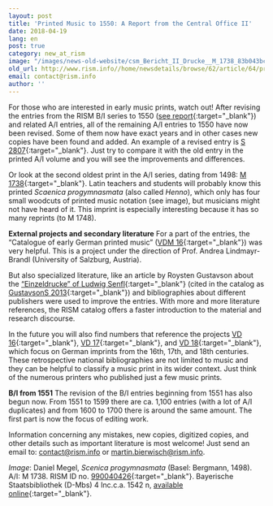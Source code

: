 ```yaml
---
layout: post
title: 'Printed Music to 1550: A Report from the Central Office II'
date: 2018-04-19
lang: en
post: true
category: new_at_rism
image: "/images/news-old-website/csm_Bericht_II_Drucke__M_1738_83b043bcc1.jpg"
old_url: http://www.rism.info//home/newsdetails/browse/62/article/64/printed-music-to-1550-a-report-from-the-central-office-ii.html
email: contact@rism.info
author: ''
---
```


For those who are interested in early music prints, watch out! After revising the entries from the RISM B/I series to 1550 ([see report](/new_at_rism/2017/11/27/rism-bi-recueils-imprimés-xvie-siècles-version-20.html){:target="_blank"}) and related A/I entries, all of the remaining A/I entries to 1550 have now been revised. Some of them now have exact years and in other cases new copies have been found and added. An example of a revised entry is [S 2807](https://opac.rism.info/search?id=00000990059206&Language=en){:target="_blank"}. Just try to compare it with the old entry in the printed A/I volume and you will see the improvements and differences.

Or look at the second oldest print in the A/I series, dating from 1498: [M 1738](https://opac.rism.info/search?id=00000990040426&Language=en){:target="_blank"}. Latin teachers and students will probably know this printed _Scaenica progymnasmata_ (also called _Henno_), which only has four small woodcuts of printed music notation (see image), but musicians might not have heard of it. This imprint is especially interesting because it has so many reprints (to M 1748).

**External projects and secondary literature**
For a part of the entries, the “Catalogue of early German printed music” ([VDM 16](http://www.vdm16.sbg.ac.at/db/music_prints.php){:target="_blank"}) was very helpful. This is a project under the direction of Prof. Andrea Lindmayr-Brandl (University of Salzburg, Austria).

But also specialized literature, like an article by Roysten Gustavson about the [“Einzeldrucke” of Ludwig Senfl](http://hdl.handle.net/1885/62248){:target="_blank"} (cited in the catalog as [GustavsonS 2013](https://opac.rism.info/search?View=rism&q=GustavsonS+2013){:target="_blank"}) and bibliographies about different publishers were used to improve the entries. With more and more literature references, the RISM catalog offers a faster introduction to the material and research discourse.

In the future you will also find numbers that reference the projects [VD 16](http://www.vd16.de/){:target="_blank"}, [VD 17](http://www.vd17.de/){:target="_blank"}, and [VD 18](http://www.vd18.de/){:target="_blank"}, which focus on German imprints from the 16th, 17th, and 18th centuries. These retrospective national bibliographies are not limited to music and they can be helpful to classify a music print in its wider context. Just think of the numerous printers who published just a few music prints.

**B/I from 1551**
The revision of the B/I entries beginning from 1551 has also begun now. From 1551 to 1599 there are ca. 1,100 entries (with a lot of A/I duplicates) and from 1600 to 1700 there is around the same amount. The first part is now the focus of editing work.

Information concerning any mistakes, new copies, digitized copies, and other details such as important literature is most welcome! Just send an email to: [contact@rism.info](mailto:contact@rism.info) or [martin.bierwisch@rism.info](mailto:martin.bierwisch@rism.info).

_Image_: Daniel Megel, _Scenica progymnasmata_ (Basel: Bergmann, 1498). A/I: M 1738. RISM ID no. [990040426](https://opac.rism.info/search?id=00000990040426&Language=en){:target="_blank"}. Bayerische Staatsbibliothek (D-Mbs) 4 Inc.c.a. 1542 n, [available online](http://www.mdz-nbn-resolving.de/urn/resolver.pl?urn=urn:nbn:de:bvb:12-bsb11303249-7){:target="_blank"}.


